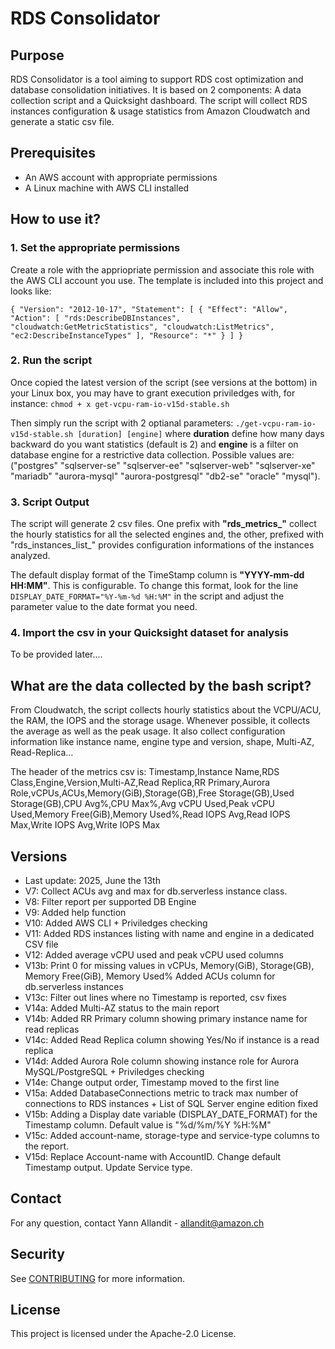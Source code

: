 # RDS Consolidator

## Purpose

RDS Consolidator is a tool aiming to support RDS cost optimization and database consolidation initiatives.
It is based on 2 components: A data collection script and a Quicksight dashboard. 
The script will collect RDS instances configuration & usage statistics from Amazon Cloudwatch and generate a static csv file. 


## Prerequisites

- An AWS account with appropriate permissions
- A Linux machine with AWS CLI installed


## How to use it?

### 1. Set the appropriate permissions

Create a role with the appriopriate permission and associate this role with the AWS CLI account you use. The template is included into this project and looks like:

`{
    "Version": "2012-10-17",
    "Statement": [
        {
            "Effect": "Allow",
            "Action": [
                "rds:DescribeDBInstances",
                "cloudwatch:GetMetricStatistics",
                "cloudwatch:ListMetrics",
		"ec2:DescribeInstanceTypes"
            ],
            "Resource": "*"
        }
    ]
}`

### 2. Run the script

Once copied the latest version of the script (see versions at the bottom) in your Linux box, you may have to grant execution priviledges with, for instance:
`chmod + x get-vcpu-ram-io-v15d-stable.sh`

Then simply run the script with 2 optianal parameters:
`./get-vcpu-ram-io-v15d-stable.sh [duration] [engine]`
where **duration** define how many days backward do you want statistics (default is 2) and **engine** is a filter on database engine for a restrictive data collection. Possible values are: ("postgres" "sqlserver-se" "sqlserver-ee" "sqlserver-web" "sqlserver-xe" "mariadb" "aurora-mysql" "aurora-postgresql" "db2-se" "oracle" "mysql").

### 3. Script Output

The script will generate 2 csv files. One prefix with **"rds_metrics_"** collect the hourly statistics for all the selected engines and, the other, prefixed with "rds_instances_list_" provides configuration informations of the instances analyzed.

The default display format of the TimeStamp column is **"YYYY-mm-dd HH:MM"**. This is configurable. To change this format, look for the line `DISPLAY_DATE_FORMAT="%Y-%m-%d %H:%M"` in the script and adjust the parameter value to the date format you need.

### 4. Import the csv in your Quicksight dataset for analysis

To be provided later....

## What are the data collected by the bash script?

From Cloudwatch, the script collects hourly statistics about the VCPU/ACU, the RAM, the IOPS and the storage usage. Whenever possible, it collects the average  as well as the peak usage. It also collect configuration information like instance name, engine type and version, shape, Multi-AZ, Read-Replica...

The header of the metrics csv is:
Timestamp,Instance Name,RDS Class,Engine,Version,Multi-AZ,Read Replica,RR Primary,Aurora Role,vCPUs,ACUs,Memory(GiB),Storage(GB),Free Storage(GB),Used Storage(GB),CPU Avg%,CPU Max%,Avg vCPU Used,Peak vCPU Used,Memory Free(GiB),Memory Used%,Read IOPS Avg,Read IOPS Max,Write IOPS Avg,Write IOPS Max

## Versions

- Last update: 2025, June the 13th
- V7: Collect ACUs avg and max for db.serverless instance class.
- V8: Filter report per supported DB Engine
- V9: Added help function
- V10: Added AWS CLI + Priviledges checking
- V11: Added RDS instances listing with name and engine in a dedicated CSV file
- V12: Added average vCPU used and peak vCPU used columns
- V13b: Print 0 for missing values in vCPUs, Memory(GiB), Storage(GB), Memory Free(GiB), Memory Used%
      Added ACUs column for db.serverless instances
- V13c: Filter out lines where no Timestamp is reported, csv fixes
- V14a: Added Multi-AZ status to the main report
- V14b: Added RR Primary column showing primary instance name for read replicas
- V14c: Added Read Replica column showing Yes/No if instance is a read replica
- V14d: Added Aurora Role column showing instance role for Aurora MySQL/PostgreSQL + Priviledges checking
- V14e: Change output order, Timestamp moved to the first line
- V15a: Added DatabaseConnections metric to track max number of connections to RDS instances + List of SQL Server engine edition fixed
- V15b: Adding a Display date variable (DISPLAY_DATE_FORMAT) for the Timestamp column. Default value is "%d/%m/%Y %H:%M"
- V15c: Added account-name, storage-type and service-type columns to the report.
- V15d: Replace Account-name with AccountID. Change default Timestamp output. Update Service type.

## Contact

For any question, contact Yann Allandit - allandit@amazon.ch

## Security

See [CONTRIBUTING](CONTRIBUTING.md#security-issue-notifications) for more information.

## License

This project is licensed under the Apache-2.0 License.

